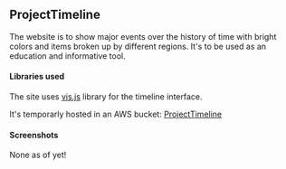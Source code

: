 ## ProjectTimeline

The website is to show major events over the history of time with bright colors and items broken up by different regions. It's to be used as an education and informative tool.

#### Libraries used 

The site uses [vis.js](http://visjs.org/) library for the timeline interface.

It's temporarly hosted in an AWS bucket: [ProjectTimeline](http://worldtimeline.s3-website-us-west-2.amazonaws.com/)

#### Screenshots

None as of yet!
